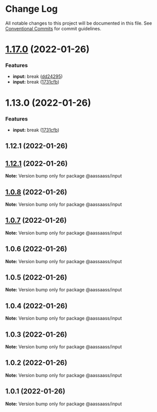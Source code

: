 # Change Log

All notable changes to this project will be documented in this file.
See [Conventional Commits](https://conventionalcommits.org) for commit guidelines.

# [1.17.0](https://github.com/har-sargis/lerna/compare/v1.14.0...v1.17.0) (2022-01-26)


### Features

* **input:** break ([dd24295](https://github.com/har-sargis/lerna/commit/dd2429587fe841c5456aae1f4effad3bf17ee158))
* **input:** break ([1731cfb](https://github.com/har-sargis/lerna/commit/1731cfbaf6bae3f234116902abe0e31160e77af2))





# 1.13.0 (2022-01-26)


### Features

* **input:** break ([1731cfb](https://github.com/har-sargis/lerna/commit/1731cfbaf6bae3f234116902abe0e31160e77af2))



## 1.12.1 (2022-01-26)





## [1.12.1](https://github.com/har-sargis/lerna/compare/v1.12.0...v1.12.1) (2022-01-26)

**Note:** Version bump only for package @aassaass/input





## [1.0.8](https://github.com/har-sargis/lerna/compare/@aassaass/input@1.0.7...@aassaass/input@1.0.8) (2022-01-26)

**Note:** Version bump only for package @aassaass/input





## [1.0.7](https://github.com/har-sargis/lerna/compare/@aassaass/input@1.0.6...@aassaass/input@1.0.7) (2022-01-26)

**Note:** Version bump only for package @aassaass/input





## 1.0.6 (2022-01-26)

**Note:** Version bump only for package @aassaass/input





## 1.0.5 (2022-01-26)

**Note:** Version bump only for package @aassaass/input





## 1.0.4 (2022-01-26)

**Note:** Version bump only for package @aassaass/input





## 1.0.3 (2022-01-26)

**Note:** Version bump only for package @aassaass/input





## 1.0.2 (2022-01-26)

**Note:** Version bump only for package @aassaass/input





## 1.0.1 (2022-01-26)

**Note:** Version bump only for package @aassaass/input
